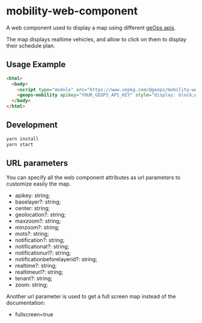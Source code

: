 # mobility-web-component

A web component used to display a map using different [geOps apis](https://developer.geops.io/).

The map displays realtime vehicles, and allow to click on them to display their schedule plan.


## Usage Example

```html
<html>
  <body>
    <script type="module" src="https://www.unpkg.com/@geops/mobility-web-component)"></script>
    <geops-mobility apikey="YOUR_GEOPS_API_KEY" style="display: block;width: 400px;height: 800px;"></geops-mobility>
  </body>
</html>
```

## Development

```bash
yarn install
yarn start
```

## URL parameters

You can specify all the web component attributes as url parameters to customize easily the map.

- apikey: string;
- baselayer?: string;
- center: string;
- geolocation?: string;
- maxzoom?: string;
- minzoom?: string;
- mots?: string;
- notification?: string;
- notificationat?: string;
- notificationurl?: string;
- notificationbeforelayerid?: string;
- realtime?: string;
- realtimeurl?: string;
- tenant?: string;
- zoom: string;

Another url parameter is used to get a full screen map instead of the documentation:

- fullscreen=true
